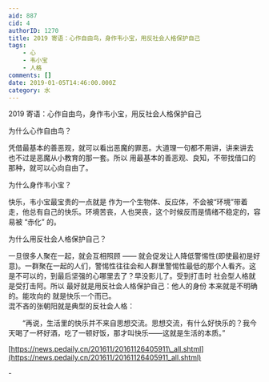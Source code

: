 ```yaml
---
aid: 887
cid: 4
authorID: 1270
title: 2019 寄语：心作自由鸟，身作韦小宝，用反社会人格保护自己
tags:
    - 心
    - 韦小宝
    - 人格
comments: []
date: 2019-01-05T14:46:00.000Z
category: 水
---
```


2019 寄语：心作自由鸟，身作韦小宝，用反社会人格保护自己

为什么心作自由鸟？

凭借最基本的善恶观，就可以看出恶魔的罪恶。大道理一句都不用讲，讲来讲去 也不过是恶魔从小教育的那一套。所以 用最基本的善恶观、良知，不带找借口的那种，就可以心向自由了。

为什么身作韦小宝？

快乐，韦小宝最宝贵的一点就是 作为一个生物体、反应体，不会被“环境”带着走，他总有自己的快乐。环境苦丧，人也哭丧，这个时候反而是情绪不稳定的，容易被 “赤化” 的。

为什么用反社会人格保护自己？

一旦很多人聚在一起，就会互相照顾 —— 就会促发让人降低警惕性(即使最初是好意)。一群聚在一起的人们，警惕性往往会和人群里警惕性最低的那个人看齐。这是不可以的，到最后坚强的心哪里去了？早没影儿了。受到打击时 社会型人格就是受打击阿。所以 最好就是用反社会人格保护自己：他人的身份 本来就是不明确的。能攻向的 就是快乐一个而已。  
混不吝的张朝阳就是典型的反社会人格：

　　“再说，生活里的快乐并不来自思想交流。思想交流，有什么好快乐的？我今天喝了一杯好酒，吃了一顿好饭，那才叫快乐——这就是生活的本质。”

[https://news.pedaily.cn/201611/20161126405911\_all.shtml](https://news.pedaily.cn/201611/20161126405911_all.shtml)

\-
